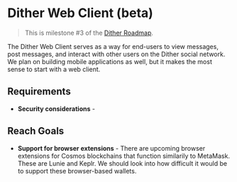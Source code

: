 # Dither Web Client (beta)

> This is milestone #3 of the [Dither Roadmap](./roadmap.md).

The Dither Web Client serves as a way for end-users to view messages, post messages, and interact with other users on the Dither social network. We plan on building mobile applications as well, but it makes the most sense to start with a web client.

## Requirements

- **Security considerations** - 

## Reach Goals

- **Support for browser extensions** - There are upcoming browser extensions for Cosmos blockchains that function similarily to MetaMask. These are Lunie and Keplr. We should look into how difficult it would be to support these browser-based wallets.
